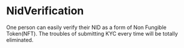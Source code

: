 # NidVerification
One person can easily verify their NID as a form of Non Fungible Token(NFT). The troubles of submitting KYC every time will be totally eliminated.  
